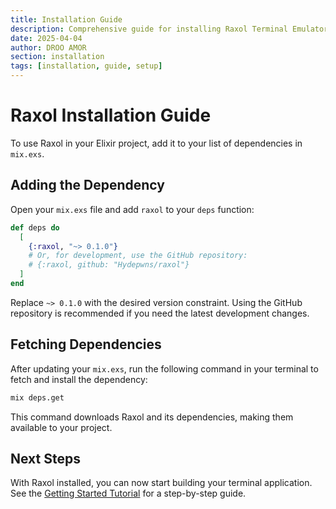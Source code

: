 ```yaml
---
title: Installation Guide
description: Comprehensive guide for installing Raxol Terminal Emulator
date: 2025-04-04
author: DROO AMOR
section: installation
tags: [installation, guide, setup]
---
```


# Raxol Installation Guide

To use Raxol in your Elixir project, add it to your list of dependencies in `mix.exs`.

## Adding the Dependency

Open your `mix.exs` file and add `raxol` to your `deps` function:

```elixir
def deps do
  [
    {:raxol, "~> 0.1.0"}
    # Or, for development, use the GitHub repository:
    # {:raxol, github: "Hydepwns/raxol"}
  ]
end
```

Replace `~> 0.1.0` with the desired version constraint. Using the GitHub repository is recommended if you need the latest development changes.

## Fetching Dependencies

After updating your `mix.exs`, run the following command in your terminal to fetch and install the dependency:

```bash
mix deps.get
```

This command downloads Raxol and its dependencies, making them available to your project.

## Next Steps

With Raxol installed, you can now start building your terminal application. See the [Getting Started Tutorial](guides/quick_start.md) for a step-by-step guide.

